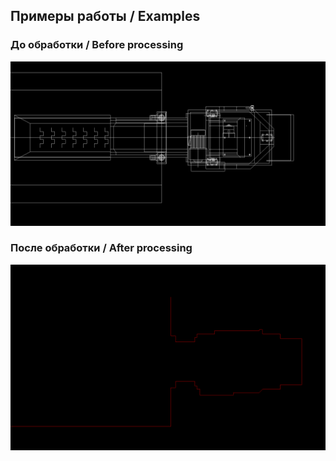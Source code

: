 ## Примеры работы / Examples

### До обработки / Before processing
![Исходный чертеж](images/before.png)

### После обработки / After processing  
![Результат](images/after.png)
